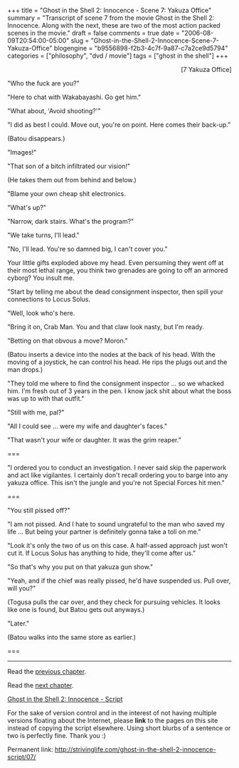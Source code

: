 +++
title = "Ghost in the Shell 2: Innocence - Scene 7: Yakuza Office"
summary = "Transcript of scene 7 from the movie Ghost in the Shell 2: Innocence. Along with the next, these are two of the most action packed scenes in the movie."
draft = false
comments = true
date = "2006-08-09T20:54:00-05:00"
slug = "Ghost-in-the-Shell-2-Innocence-Scene-7-Yakuza-Office"
blogengine = "b9556898-f2b3-4c7f-9a87-c7a2ce9d5794"
categories = ["philosophy", "dvd / movie"]
tags = ["ghost in the shell"]
+++

<p style="text-align: right">
[7 Yakuza Office]
</p>
<p>
&quot;Who the fuck are you?&quot;
</p>
<p>
&quot;Here to chat with Wakabayashi. Go get him.&quot;
</p>
<!--more-->
<p>
&quot;What about, &#39;Avoid shooting?&#39;&quot;
</p>
<p>
&quot;I did as best I could. Move out, you&#39;re on point. Here comes their back-up.&quot;
</p>
<p>
(Batou disappears.)
</p>
<p>
&quot;Images!&quot;
</p>
<p>
&quot;That son of a bitch infiltrated our vision!&quot;<!--adsense-->
</p>
<p>
(He takes them out from behind and below.)
</p>
<p>
&quot;Blame your own cheap shit electronics.
</p>
<p>
&quot;What&#39;s up?&quot;
</p>
<p>
&quot;Narrow, dark stairs. What&#39;s the program?&quot;
</p>
<p>
&quot;We take turns, I&#39;ll lead.&quot;
</p>
<p>
&quot;No, I&#39;ll lead. You&#39;re so damned big, I can&#39;t cover you.&quot;
</p>
<p>
Your little gifts exploded above my head. Even persuming they went off at their most lethal range, you think two grenades are going to off an armored cyborg? You insult me.
</p>
<p>
&quot;Start by telling me about the dead consignment inspector, then spill your connections to Locus Solus.
</p>
<p>
&quot;Well, look who&#39;s here.
</p>
<p>
&quot;Bring it on, Crab Man. You and that claw look nasty, but I&#39;m ready.
</p>
<p>
&quot;Betting on that obvous a move? Moron.&quot;
</p>
<p>
(Batou inserts a device into the nodes at the back of his head.  With the moving of a joystick, he can control his head.  He rips the plugs out and the man drops.)
</p>
<p>
&quot;They told me where to find the consignment inspector ... so we whacked him. I&#39;m fresh out of 3 years in the pen. I know jack shit about what the boss was up to with that outfit.&quot;
</p>
<p>
&quot;Still with me, pal?&quot;
</p>
<p>
&quot;All I could see ... were my wife and daughter&#39;s faces.&quot;
</p>
<p>
&quot;That wasn&#39;t your wife or daughter. It was the grim reaper.&quot;
</p>
<p>
===
</p>
<p>
&quot;I ordered you to conduct an investigation. I never said skip the paperwork and act like vigilantes. I certainly don&#39;t recall ordering you to barge into any yakuza office. This isn&#39;t the jungle and you&#39;re not Special Forces hit men.&quot;
</p>
<p>
===
</p>
<p>
&quot;You still pissed off?&quot;
</p>
<p>
&quot;I am not pissed. And I hate to sound ungrateful to the man who saved my life ... But being your partner is definitely gonna take a toll on me.&quot;
</p>
<p>
&quot;Look it&#39;s only the two of us on this case. A half-assed approach just won&#39;t cut it. If Locus Solus has anything to hide, they&#39;ll come after us.&quot;
</p>
<p>
&quot;So that&#39;s why you put on that yakuza gun show.&quot;
</p>
<p>
&quot;Yeah, and if the chief was really pissed, he&#39;d have suspended us. Pull over, will you?&quot;
</p>
<p>
(Togusa pulls the car over, and they check for pursuing vehicles.  It looks like one is found, but Batou gets out anyways.)
</p>
<p>
&quot;Later.&quot;
</p>
<p>
(Batou walks into the same store as earlier.)
</p>
<p>
===
</p>
<hr />
<p>
Read the <a href="/ghost-in-the-shell-2-innocence-script/06/">previous chapter</a>.
</p>
<p>
Read the <a href="/ghost-in-the-shell-2-innocence-script/08/">next chapter</a>.
</p>
<p>
<a href="/ghost-in-the-shell-2-innocence-script/">Ghost in the Shell 2: Innocence - Script</a>
</p>
<div class="tip">
<p>
For the sake of version control and in the interest of not having multiple versions floating about the Internet, please <strong>link</strong> to the pages on this site instead of copying the script elsewhere. Using short blurbs of a sentence or two is perfectly fine.  Thank you :)
</p>
<p>
Permanent link: <a href="/ghost-in-the-shell-2-innocence-script/07/">http://strivinglife.com/ghost-in-the-shell-2-innocence-script/07/</a>
</p>
</div>

